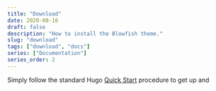 ```yaml
---
title: "Download"
date: 2020-08-16
draft: false
description: "How to install the Blowfish theme."
slug: "download"
tags: ["download", "docs"]
series: ["Documentation"]
series_order: 2
---
```


Simply follow the standard Hugo [Quick Start](https://gohugo.io/getting-started/quick-start/) procedure to get up and 